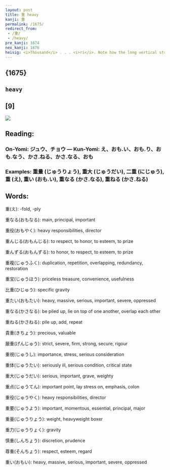 ```yaml
---
layout: post
title: 重 heavy
kanji: 重
permalink: /1675/
redirect_from:
 - /重/
 - /heavy/
pre_kanji: 1674
nex_kanji: 1676
heisig: <i>Thousand</i> . . . <i>ri</i>. Note how the long vertical stroke doubles up to serve both elements.
---
```


## {1675}

## `heavy`

## [9]

<div class="stroke"><img src="E9878D.png" /></div>

## Reading:

### On-Yomi: ジュウ、チョウ &mdash; Kun-Yomi: え、おも.い、おも.り、おも.なう、かさ.ねる、かさ.なる、おも

### Examples: 重量 (じゅうりょう), 重大 (じゅうだい), 二重 (にじゅう), 重 (え), 重い (おも.い), 重なる (かさ.なる), 重ねる (かさ.ねる)

## Words:

重(え): -fold, -ply

重なる(おもなる): main, principal, important

重役(おもやく): heavy responsibilities, director

重んじる(おもんじる): to respect, to honor, to esteem, to prize

重んずる(おもんずる): to honor, to respect, to esteem, to prize

重複(じゅうふく): duplication, repetition, overlapping, redundancy, restoration

重宝(じゅうほう): priceless treasure, convenience, usefulness

比重(ひじゅう): specific gravity

重たい(おもたい): heavy, massive, serious, important, severe, oppressed

重なる(かさなる): be piled up, lie on top of one another, overlap each other

重ねる(かさねる): pile up, add, repeat

貴重(きちょう): precious, valuable

厳重(げんじゅう): strict, severe, firm, strong, secure, rigour

重視(じゅうし): importance, stress, serious consideration

重体(じゅうたい): seriously ill, serious condition, critical state

重大(じゅうだい): serious, important, grave, weighty

重点(じゅうてん): important point, lay stress on, emphasis, colon

重役(じゅうやく): heavy responsibilities, director

重要(じゅうよう): important, momentous, essential, principal, major

重量(じゅうりょう): weight, heavyweight boxer

重力(じゅうりょく): gravity

慎重(しんちょう): discretion, prudence

尊重(そんちょう): respect, esteem, regard

重い(おもい): heavy, massive, serious, important, severe, oppressed
